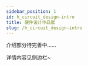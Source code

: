 ```yaml
---
sidebar_position: 1
id: h_circuit_design-intro
title: 硬件设计作品展
slug: /h_circuit_design-intro
---
```


介绍部分待完善中......

详情内容见侧边栏~